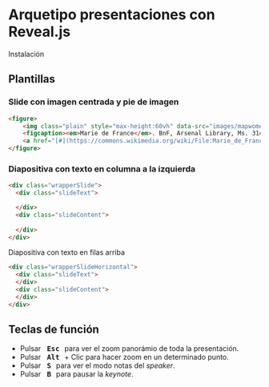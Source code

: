 # Arquetipo presentaciones con Reveal.js

Instalación



## Plantillas

### Slide con imagen centrada y pie de imagen 

```html
<figure>
    <img class="plain" style="max-height:60vh" data-src="images/mapwomen/woman-illuminated-ms.jpg" alt="Lorem ipsum">
    <figcaption><em>Marie de France</em>. BnF, Arsenal Library, Ms. 3142 fol. 256. Wikidata
    <a href="[#](https://commons.wikimedia.org/wiki/File:Marie_de_France_1.tif)" target="_blank">🔗</a></figcaption>
</figure>
```


### Diapositiva con texto en columna a la izquierda

```html
<div class="wrapperSlide">
  <div class="slideText">

  </div>
  <div class="slideContent">
  
  </div>
</div>
```

Diapositiva con texto en filas arriba

```html
<div class="wrapperSlideHorizontal">
  <div class="slideText">
  </div>
  <div class="slideContent">
  </div>
</div>
```


<div class="containerSlide">
  <div class="layout-1col">
  
  </div>
  <div class="layout-2col">
  
  </div>
  <div class="layout-3col">
  
  </div>
  <div class="layout-col-50-50">
  
  </div>
  <div class="layout-col-40-60">
  
  </div>
  <div class="layout-col-60-40">
  
  </div>

</div>


## Teclas de función


* Pulsar <kbd style="font-weight:bolder; padding: 6px; margin-left:2px;">Esc</kbd> para ver el zoom panorámio de toda la presentación.
* Pulsar <kbd style="font-weight:bolder; padding: 6px; margin-left:2px;">Alt</kbd> + Clic para hacer zoom en un determinado punto.
* Pulsar <kbd style="font-weight:bolder; padding: 6px; margin-left:2px;">S</kbd> para ver el modo notas del *speaker*.
* Pulsar <kbd style="font-weight:bolder; padding: 6px; margin-left:2px;">B</kbd> para pausar la *keynote*.


